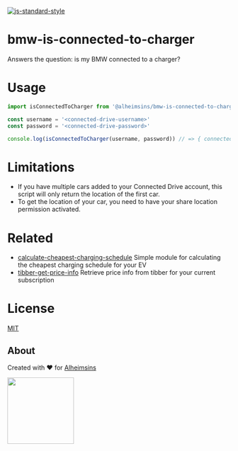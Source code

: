 [![js-standard-style](https://img.shields.io/badge/code%20style-standard-brightgreen.svg?style=flat)](https://github.com/feross/standard)

# bmw-is-connected-to-charger

Answers the question: is my BMW connected to a charger?

# Usage

```JavaScript
import isConnectedToCharger from '@alheimsins/bmw-is-connected-to-charger'

const username = '<connected-drive-username>'
const password = '<connected-drive-password>'

console.log(isConnectedToCharger(username, password)) // => { connected: true, location: '<your-cars-location>' }

```

# Limitations

- If you have multiple cars added to your Connected Drive account, this script will only return the location of the first car.
- To get the location of your car, you need to have your share location permission activated.

# Related

- [calculate-cheapest-charging-schedule](https://github.com/Alheimsins/calculate-cheapest-charging-schedule) Simple module for calculating the cheapest charging schedule for your EV
- [tibber-get-price-info](https://github.com/Alheimsins/tibber-get-price-info) Retrieve price info from tibber for your current subscription

# License

[MIT](LICENSE)

## About

Created with ❤ for [Alheimsins](https://alheimsins.net)

<img src="https://image.ibb.co/dPH08G/logo_black.png" height="150px" width="150px" />
